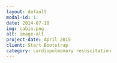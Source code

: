 ```yaml
---
layout: default
modal-id: 1
date: 2014-07-18
img: cabin.png
alt: image-alt
project-date: April 2015
client: Start Bootstrap
category: cardiopulmonary resuscitation
---
```

